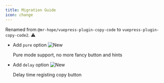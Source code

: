 ```yaml
---
title: Migration Guide
icon: change
---
```


Renamed from `@mr-hope/vuepress-plugin-copy-code` to `vuepress-plugin-copy-code2`. ⚠

- Add `pure` option ![New](https://img.shields.io/badge/-New-brightgreen)

  Pure mode support, no more fancy button and hints

- Add `delay` option ![New](https://img.shields.io/badge/-New-brightgreen)

  Delay time registing copy button
